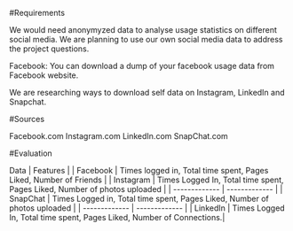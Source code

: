 #Requirements

We would need anonymyzed data to analyse usage statistics on different social media. We are planning to use our own social media data to address the project questions. 

Facebook: You can download a dump of your facebook usage data from Facebook website. 

We are researching ways to download self data on Instagram, LinkedIn and Snapchat.

#Sources

Facebook.com
Instagram.com
LinkedIn.com
SnapChat.com

#Evaluation


Data | Features |
| Facebook  | Times logged in, Total time spent, Pages Liked, Number of Friends |
| Instagram  | Times Logged In, Total time spent, Pages Liked, Number of photos uploaded |
| ------------- | ------------- |
| SnapChat | Times Logged in, Total time spent, Pages Liked, Number of photos uploaded |
| ------------- | ------------- |
| LinkedIn | Times Logged In, Total time spent, Pages Liked, Number of Connections.|

